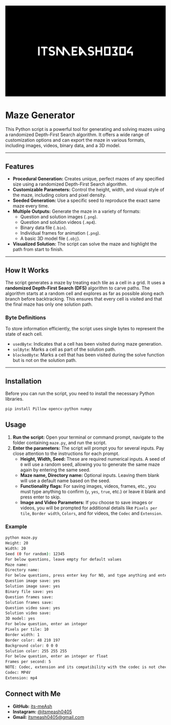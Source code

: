 ![Banner](Banner.png)
# Maze Generator

This Python script is a powerful tool for generating and solving mazes using a randomized Depth-First Search algorithm. It offers a wide range of customization options and can export the maze in various formats, including images, videos, binary data, and a 3D model.

---

## Features

* **Procedural Generation:** Creates unique, perfect mazes of any specified size using a randomized Depth-First Search algorithm.
* **Customizable Parameters:** Control the height, width, and visual style of the maze, including colors and pixel density.
* **Seeded Generation:** Use a specific seed to reproduce the exact same maze every time.
* **Multiple Outputs:** Generate the maze in a variety of formats:
    * Question and solution images (`.png`).
    * Question and solution videos (`.mp4`).
    * Binary data file (`.bin`).
    * Individual frames for animation (`.png`).
    * A basic 3D model file (`.obj`).
* **Visualized Solution:** The script can solve the maze and highlight the path from start to finish.

---

## How It Works

The script generates a maze by treating each tile as a cell in a grid. It uses a **randomized Depth-First Search (DFS)** algorithm to carve paths. The algorithm starts at a random cell and explores as far as possible along each branch before backtracking. This ensures that every cell is visited and that the final maze has only one solution path.

### Byte Definitions

To store information efficiently, the script uses single bytes to represent the state of each cell.
* `usedByte`: Indicates that a cell has been visited during maze generation.
* `solByte`: Marks a cell as part of the solution path.
* `blockedByte`: Marks a cell that has been visited during the solve function but is not on the solution path.

---

## Installation

Before you can run the script, you need to install the necessary Python libraries.

```bash
pip install Pillow opencv-python numpy
```

## Usage

1.  **Run the script:** Open your terminal or command prompt, navigate to the folder containing `maze.py`, and run the script.
2.  **Enter the parameters:** The script will prompt you for several inputs. Pay close attention to the instructions for each prompt.
    * **Height, Width, Seed:** These are required numerical inputs. A seed of `0` will use a random seed, allowing you to generate the same maze again by entering the same seed.
    * **Maze name, Directory name:** Optional inputs. Leaving them blank will use a default name based on the seed.
    * **Functionality flags:** For saving images, videos, frames, etc., you must type anything to confirm (`y`, `yes`, `true`, etc.) or leave it blank and press enter to skip.
    * **Image and Video Parameters:** If you choose to save images or videos, you will be prompted for additional details like `Pixels per tile`, `Border width`, `Colors`, and for videos, the `Codec` and `Extension`.

### Example

```bash
python maze.py
Height: 20
Width: 20
Seed (0 for random): 12345
For below questions, leave empty for default values
Maze name:
Directory name:
For below questions, press enter key for NO, and type anything and enter for YES
Question image save: yes
Solution image save: yes
Binary file save: yes
Question frames save:
Solution frames save:
Question video save: yes
Solution video save:
3D model: yes
For below question, enter an integer
Pixels per tile: 10
Border width: 1
Border color: 48 210 197
Background color: 0 0 0
Solution color: 255 255 255
For below question, enter an integer or float
Frames per second: 5
NOTE: Codec, extension and its compatibility with the codec is not checked by the program, do your research on your own. Video made using cv2 module
Codec: MP4V
Extension: mp4
```

## Connect with Me

* **GitHub:** [its-meAsh](https://github.com/its-meAsh)
* **Instagram:** [@itsmeash0405](https://www.instagram.com/itsmeash0405)
* **Gmail:** itsmeash0405@gmail.com
